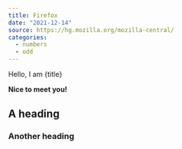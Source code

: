 ```yaml
---
title: Firefox
date: "2021-12-14"
source: https://hg.mozilla.org/mozilla-central/
categories:
  - numbers
  - odd
---
```


Hello, I am {title}

**Nice to meet you!**

## A heading

### Another heading